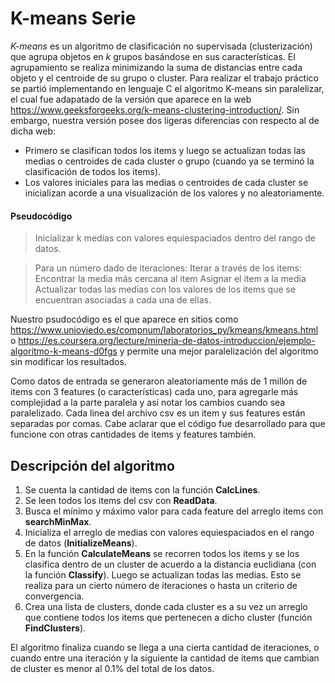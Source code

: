 # K-means Serie

*K-means* es un algoritmo de clasificación no supervisada (clusterización) que agrupa objetos en *k* grupos basándose en sus características. El agrupamiento se realiza minimizando la suma de distancias entre cada objeto y el centroide de su grupo o cluster.
Para realizar el trabajo práctico se partió implementando en lenguaje C el algoritmo K-means sin paralelizar, el cual fue adapatado de la versión que aparece en la web https://www.geeksforgeeks.org/k-means-clustering-introduction/. Sin embargo, nuestra versión posee dos ligeras diferencias con respecto al de dicha web:
 * Primero se clasifican todos los items y luego se actualizan todas las medias o centroides de cada cluster o grupo (cuando ya se terminó la clasificación de todos los items).
 *  Los valores iniciales para las medias o centroides de cada cluster se inicializan acorde a una visualización de los valores y no aleatoriamente. 

#### Pseudocódigo
> Inicializar k medias con valores equiespaciados dentro del rango de datos.

> Para un número dado de iteraciones:
		Iterar a través de los items:
				Encontrar la media más cercana al item
				Asignar el item a la media
		Actualizar todas las medias con los valores de los items que se encuentran asociadas a cada una de ellas.

Nuestro psudocódigo es el que aparece en sitios como https://www.unioviedo.es/compnum/laboratorios_py/kmeans/kmeans.html o https://es.coursera.org/lecture/mineria-de-datos-introduccion/ejemplo-algoritmo-k-means-d0fgs y permite una mejor paralelización del algoritmo sin modificar los resultados.

Como datos de entrada se generaron aleatoriamente más de 1 millón de items con 3 features (o características) cada uno, para agregarle más complejidad a la parte paralela y así notar los cambios cuando sea paralelizado. Cada linea del archivo csv es un item y sus features están separadas por comas. Cabe aclarar que el código fue desarrollado para que funcione con otras cantidades de items y features también.

## Descripción del algoritmo

 1) Se cuenta la cantidad de items con la función **CalcLines**.
 2) Se leen todos los items del csv con **ReadData**.
 3) Busca el mínimo y máximo valor para cada feature del arreglo items con **searchMinMax**.
 4) Inicializa el arreglo de medias con valores equiespaciados en el rango de datos (**InitializeMeans**).
 5) En la función **CalculateMeans** se recorren todos los items y se los clasifica dentro de un cluster de acuerdo a la distancia euclidiana (con la función **Classify**). Luego se actualizan todas las medias. Esto se realiza para un cierto número de iteraciones o hasta un criterio de convergencia.
 6) Crea una lista de clusters, donde cada cluster es a su vez un arreglo que contiene todos los items que pertenecen a dicho cluster (función **FindClusters**).

El algoritmo finaliza cuando se llega a una cierta cantidad de iteraciones, o cuando entre una iteración y la siguiente la cantidad de items que cambian de cluster es menor al 0.1% del total de los datos.
